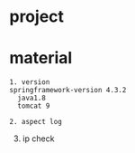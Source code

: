 # project
# material
	1. version 
    springframework-version 4.3.2 
	  java1.8
	  tomcat 9
	
	2. aspect log
  3. ip check
